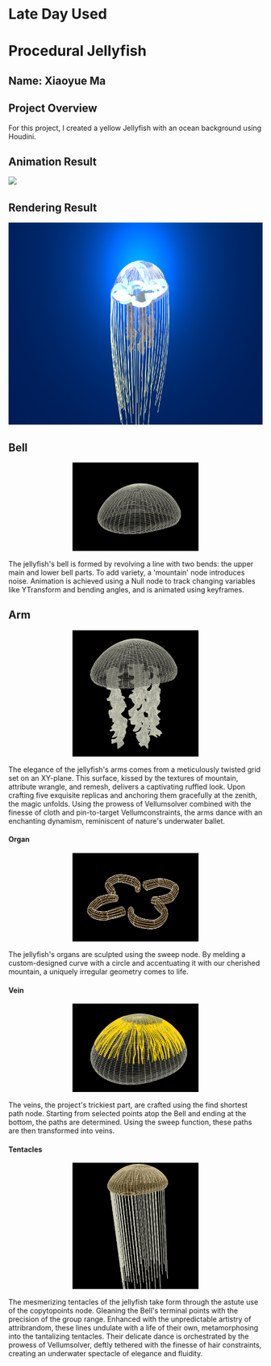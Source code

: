 # Late Day Used

# Procedural Jellyfish

## Name: Xiaoyue Ma

## Project Overview

For this project, I created a yellow Jellyfish with an ocean background using Houdini.

## Animation Result

![](Jellyfish.gif)

## Rendering Result

<p align="center">
  <img width="650" height="400" src="Rendering.png" alt="Jellyfish">
</p>


## Bell

<p align="center">
  <img width="250" height="175" src="Bell.png" alt="Jellyfish">
</p>

The jellyfish's bell is formed by revolving a line with two bends: the upper main and lower bell parts. To add variety, a 'mountain' node introduces noise. Animation is achieved using a Null node to track changing variables like YTransform and bending angles, and is animated using keyframes.

## Arm

<p align="center">
  <img width="250" height="250" src="Arm.png" alt="Jellyfish">
</p>

The elegance of the jellyfish's arms comes from a meticulously twisted grid set on an XY-plane. This surface, kissed by the textures of mountain, attribute wrangle, and remesh, delivers a captivating ruffled look. Upon crafting five exquisite replicas and anchoring them gracefully at the zenith, the magic unfolds. Using the prowess of Vellumsolver combined with the finesse of cloth and pin-to-target Vellumconstraints, the arms dance with an enchanting dynamism, reminiscent of nature's underwater ballet.

#### Organ

<p align="center">
  <img width="250" height="175" src="Organ.png" alt="Jellyfish">
</p>

The jellyfish's organs are sculpted using the sweep node. By melding a custom-designed curve with a circle and accentuating it with our cherished mountain, a uniquely irregular geometry comes to life.

#### Vein

<p align="center">
  <img width="250" height="175" src="Vein.png" alt="Jellyfish">
</p>

The veins, the project's trickiest part, are crafted using the find shortest path node. Starting from selected points atop the Bell and ending at the bottom, the paths are determined. Using the sweep function, these paths are then transformed into veins.

#### Tentacles
<p align="center">
  <img width="250" height="250" src="Tentacle.png" alt="Jellyfish">
</p>

The mesmerizing tentacles of the jellyfish take form through the astute use of the copytopoints node. Gleaning the Bell's terminal points with the precision of the group range. Enhanced with the unpredictable artistry of attribrandom, these lines undulate with a life of their own, metamorphosing into the tantalizing tentacles. Their delicate dance is orchestrated by the prowess of Vellumsolver, deftly tethered with the finesse of hair constraints, creating an underwater spectacle of elegance and fluidity.


